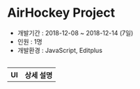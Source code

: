 <h1>AirHockey Project</h1>
<ul>
  <li>개발기간 : 2018-12-08 ~ 2018-12-14 (7일)</li>
  <li>인원 : 1명</li>
  <li>개발환경 : JavaScript, Editplus</li>
</ul>

<table>
  <tr>
    <th>UI</th>
    <th>상세 설명</th>
  </tr>
  <tr>
    <img src=""/>
  </tr>
</table>

